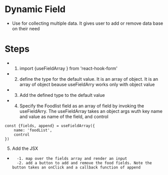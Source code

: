# Dynamic Field

- Use for collecting multiple data. It gives user to add or remove data base on their need

# Steps

- 1. import {useFieldArray } from 'react-hook-form'
- 2. define the type for the default value. It is an array of object. It is an array of object beause useFieldArry works only with object value
- 3. Add the defined type to the default value
- 4. Specify the Foodlist field as an array of field by invoking the useFieldArry. The useFieldArray takes an object args wuth key name and value as name of the field, and control

```
const {fields, append} = useFieldArray({
    name: 'foodList',
    control
})
```

5. Add the JSX

-       -1. map over the fields array and render an input
        -2. add a button to add and remove the food fields. Note the button takes an onClick and a callback function of append
